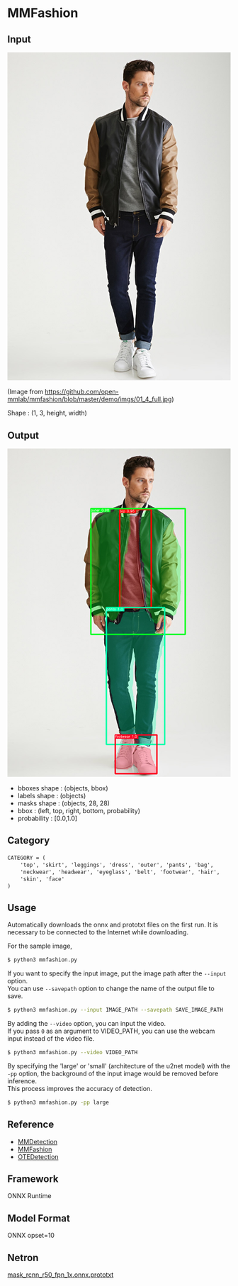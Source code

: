 # MMFashion

## Input

![Input](01_4_full.jpg)

(Image from https://github.com/open-mmlab/mmfashion/blob/master/demo/imgs/01_4_full.jpg)

Shape : (1, 3, height, width)  

## Output

![Output](output.png)

- bboxes shape : (objects, bbox)
- labels shape : (objects)
- masks shape : (objects, 28, 28)
- bbox : (left, top, right, bottom, probability)
- probability : [0.0,1.0]

## Category

```
CATEGORY = (
    'top', 'skirt', 'leggings', 'dress', 'outer', 'pants', 'bag',
    'neckwear', 'headwear', 'eyeglass', 'belt', 'footwear', 'hair',
    'skin', 'face'
)
```

## Usage
Automatically downloads the onnx and prototxt files on the first run.
It is necessary to be connected to the Internet while downloading.

For the sample image,
``` bash
$ python3 mmfashion.py
```

If you want to specify the input image, put the image path after the `--input` option.  
You can use `--savepath` option to change the name of the output file to save.
```bash
$ python3 mmfashion.py --input IMAGE_PATH --savepath SAVE_IMAGE_PATH
```

By adding the `--video` option, you can input the video.   
If you pass `0` as an argument to VIDEO_PATH, you can use the webcam input instead of the video file.
```bash
$ python3 mmfashion.py --video VIDEO_PATH
```

By specifying the 'large' or 'small' (architecture of the u2net model) with the `-pp` option,
the background of the input image would be removed before inference.  
This process improves the accuracy of detection.
```bash
$ python3 mmfashion.py -pp large
```

## Reference

- [MMDetection](https://github.com/open-mmlab/mmdetection)
- [MMFashion](https://github.com/open-mmlab/mmfashion)
- [OTEDetection](https://github.com/openvinotoolkit/mmdetection)

## Framework

ONNX Runtime

## Model Format

ONNX opset=10

## Netron

[mask_rcnn_r50_fpn_1x.onnx.prototxt](https://lutzroeder.github.io/netron/?url=https://storage.googleapis.com/ailia-models/mmfashion/mask_rcnn_r50_fpn_1x.onnx.prototxt)
